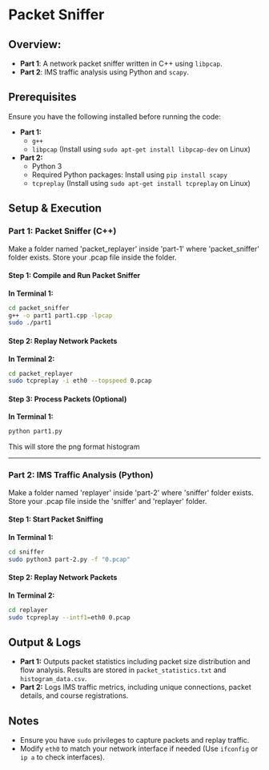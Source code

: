 # Packet Sniffer

## Overview:
- **Part 1**: A network packet sniffer written in C++ using `libpcap`.
- **Part 2**: IMS traffic analysis using Python and `scapy`.

## Prerequisites
Ensure you have the following installed before running the code:
- **Part 1:**
  - `g++`
  - `libpcap` (Install using `sudo apt-get install libpcap-dev` on Linux)
- **Part 2:**
  - Python 3
  - Required Python packages: Install using `pip install scapy`
  - `tcpreplay` (Install using `sudo apt-get install tcpreplay` on Linux)

## Setup & Execution

### Part 1: Packet Sniffer (C++)
Make a folder named 'packet_replayer' inside 'part-1' where 'packet_sniffer' folder exists. Store your .pcap file inside the folder.
#### Step 1: Compile and Run Packet Sniffer
**In Terminal 1:**
```sh
cd packet_sniffer
g++ -o part1 part1.cpp -lpcap
sudo ./part1
```

#### Step 2: Replay Network Packets
**In Terminal 2:**
```sh
cd packet_replayer
sudo tcpreplay -i eth0 --topspeed 0.pcap
```

#### Step 3: Process Packets (Optional)
**In Terminal 1:**
```sh
python part1.py
```
This will store the png format histogram

---

### Part 2: IMS Traffic Analysis (Python)
Make a folder named 'replayer' inside 'part-2' where 'sniffer' folder exists. Store your .pcap file inside the 'sniffer' and 'replayer' folder.
#### Step 1: Start Packet Sniffing
**In Terminal 1:**
```sh
cd sniffer
sudo python3 part-2.py -f "0.pcap"
```

#### Step 2: Replay Network Packets
**In Terminal 2:**
```sh
cd replayer
sudo tcpreplay --intf1=eth0 0.pcap
```

## Output & Logs
- **Part 1:** Outputs packet statistics including packet size distribution and flow analysis. Results are stored in `packet_statistics.txt` and `histogram_data.csv`.
- **Part 2:** Logs IMS traffic metrics, including unique connections, packet details, and course registrations.

## Notes
- Ensure you have `sudo` privileges to capture packets and replay traffic.
- Modify `eth0` to match your network interface if needed (Use `ifconfig` or `ip a` to check interfaces).

